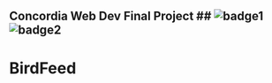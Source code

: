 ## Concordia Web Dev Final Project ## ![badge1](https://img.shields.io/badge/Front--end-React-blue) ![badge2](https://img.shields.io/badge/Back--end-Node.js-green)

# BirdFeed


